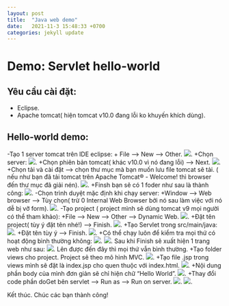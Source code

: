 ```yaml
---
layout: post
title:  "Java web demo"
date:   2021-11-3 15:48:33 +0700
categories: jekyll update
---
```

# Demo: Servlet hello-world

## Yêu cầu cài đặt:
* Eclipse.
* Apache tomcat( hiện tomcat v10.0 đang lỗi ko khuyến khích dùng).
## Hello-world demo:


-Tạo 1 server tomcat trên IDE eclipse: 
    + File --> New --> Other.
    ![](https://raw.githubusercontent.com/anhquan02/anhquan02.github.io/anhquan02/docs/img/servlet-demo/1.png).
	+Chọn server:
    ![](https://raw.githubusercontent.com/anhquan02/anhquan02.github.io/anhquan02/docs/img/servlet-demo/2.png).
	+Chọn phiên bản tomcat( khác v10.0 vì nó đang lỗi) --> Next.
    ![](https://raw.githubusercontent.com/anhquan02/anhquan02.github.io/anhquan02/docs/img/servlet-demo/3.png).
	+Chọn tải và cài đặt --> chọn thư mục mà bạn muốn lưu file tomcat sẽ tải.
    ( nếu như bạn đã tải tomcat trên Apache Tomcat® - Welcome! thì browser đến thư mục đã giải nén).
    ![](https://raw.githubusercontent.com/anhquan02/anhquan02.github.io/anhquan02/docs/img/servlet-demo/3.png).
	+Finsh bạn sẽ có 1 foder như sau là thành công:
    ![](https://raw.githubusercontent.com/anhquan02/anhquan02.github.io/anhquan02/docs/img/servlet-demo/4.png).
-Chọn trình duyệt mặc định khi chạy server:
    +Window --> Web browser --> Tùy chọn( trừ 0 Internal Web Browser bởi nó sau làm việc với nó dễ bị vỡ form).
    ![](https://raw.githubusercontent.com/anhquan02/anhquan02.github.io/anhquan02/docs/img/servlet-demo/5.png).
-Tạo project ( project mình sẽ dùng tomcat v9 mọi người có thể tham khảo):
	+File --> New --> Other --> Dynamic Web.
    ![](https://raw.githubusercontent.com/anhquan02/anhquan02.github.io/anhquan02/docs/img/servlet-demo/6.png).
	+Đặt tên project( tùy ý đặt tên nhé!) --> Finish.
    ![](https://raw.githubusercontent.com/anhquan02/anhquan02.github.io/anhquan02/docs/img/servlet-demo/7.png).
	+Tạo Servlet trong src/main/java:
    ![](https://raw.githubusercontent.com/anhquan02/anhquan02.github.io/anhquan02/docs/img/servlet-demo/8.png).
	+Đặt tên tùy ý --> Finish.
    ![](https://raw.githubusercontent.com/anhquan02/anhquan02.github.io/anhquan02/docs/img/servlet-demo/9.png).
	+Có thể chạy luôn để kiểm tra mọi thứ có hoạt động bình thường không:
    ![](https://raw.githubusercontent.com/anhquan02/anhquan02.github.io/anhquan02/docs/img/servlet-demo/10.png).
    ![](https://raw.githubusercontent.com/anhquan02/anhquan02.github.io/anhquan02/docs/img/servlet-demo/11.png).
	Sau khi Finish sẽ xuất hiện 1 trang web như sau:
    ![](https://raw.githubusercontent.com/anhquan02/anhquan02.github.io/anhquan02/docs/img/servlet-demo/12.png).
	Lên được đến đây thì mọi thứ vẫn bình thường.
	+Tạo folder views cho project. Project sẽ theo mô hình MVC.
    ![](https://raw.githubusercontent.com/anhquan02/anhquan02.github.io/anhquan02/docs/img/servlet-demo/13.png).
	+Tạo file .jsp trong views mình sẽ đặt là index.jsp cho quen thuộc với index.html.
    ![](https://raw.githubusercontent.com/anhquan02/anhquan02.github.io/anhquan02/docs/img/servlet-demo/14.png).
	+Nội dung phần body của mình đơn giản sẽ chỉ hiện chữ “Hello World”.
    ![](https://raw.githubusercontent.com/anhquan02/anhquan02.github.io/anhquan02/docs/img/servlet-demo/15.png).
	+Thay đổi code phần doGet bên servlet --> Run as --> Run on server.
    ![](https://raw.githubusercontent.com/anhquan02/anhquan02.github.io/anhquan02/docs/img/servlet-demo/16.png).
    ![](https://raw.githubusercontent.com/anhquan02/anhquan02.github.io/anhquan02/docs/img/servlet-demo/17.png). 

Kết thúc. 
Chúc các bạn thành công!
